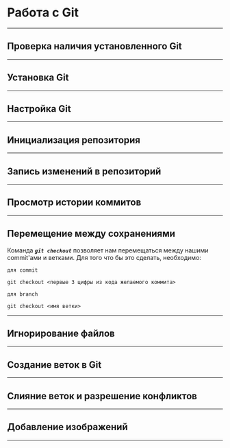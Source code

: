 # Работа с Git
---
## Проверка наличия установленного Git
---
## Установка Git
---
## Настройка Git
---
## Инициализация репозитория
---
## Запись изменений в репозиторий
---
## Просмотр истории коммитов
---
## Перемещение между сохранениями

Команда ***`git checkout`*** позволяет нам перемещаться между нашими commit'ами и ветками. Для того что бы это сделать, необходимо:
```
для commit

git checkout <первые 3 цифры из кода желаемого коммита>

для branch

git checkout <имя ветки>
```

---
## Игнорирование файлов
---
## Создание веток в Git
---
## Слияние веток и разрешение конфликтов
---
## Добавление изображений
---
